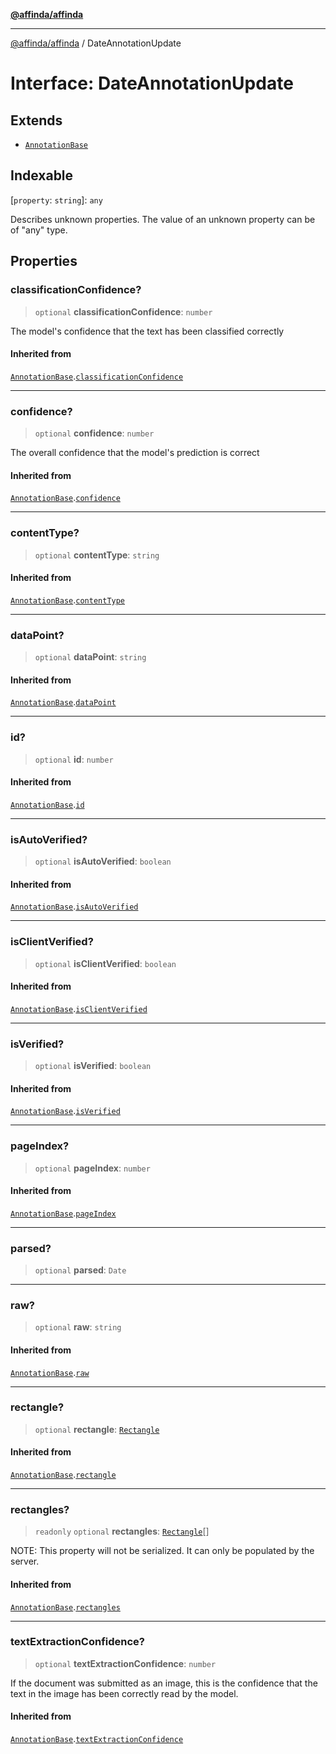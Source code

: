 [**@affinda/affinda**](../README.md)

***

[@affinda/affinda](../globals.md) / DateAnnotationUpdate

# Interface: DateAnnotationUpdate

## Extends

- [`AnnotationBase`](AnnotationBase.md)

## Indexable

\[`property`: `string`\]: `any`

Describes unknown properties. The value of an unknown property can be of "any" type.

## Properties

### classificationConfidence?

> `optional` **classificationConfidence**: `number`

The model's confidence that the text has been classified correctly

#### Inherited from

[`AnnotationBase`](AnnotationBase.md).[`classificationConfidence`](AnnotationBase.md#classificationconfidence)

***

### confidence?

> `optional` **confidence**: `number`

The overall confidence that the model's prediction is correct

#### Inherited from

[`AnnotationBase`](AnnotationBase.md).[`confidence`](AnnotationBase.md#confidence)

***

### contentType?

> `optional` **contentType**: `string`

#### Inherited from

[`AnnotationBase`](AnnotationBase.md).[`contentType`](AnnotationBase.md#contenttype)

***

### dataPoint?

> `optional` **dataPoint**: `string`

#### Inherited from

[`AnnotationBase`](AnnotationBase.md).[`dataPoint`](AnnotationBase.md#datapoint)

***

### id?

> `optional` **id**: `number`

#### Inherited from

[`AnnotationBase`](AnnotationBase.md).[`id`](AnnotationBase.md#id)

***

### isAutoVerified?

> `optional` **isAutoVerified**: `boolean`

#### Inherited from

[`AnnotationBase`](AnnotationBase.md).[`isAutoVerified`](AnnotationBase.md#isautoverified)

***

### isClientVerified?

> `optional` **isClientVerified**: `boolean`

#### Inherited from

[`AnnotationBase`](AnnotationBase.md).[`isClientVerified`](AnnotationBase.md#isclientverified)

***

### isVerified?

> `optional` **isVerified**: `boolean`

#### Inherited from

[`AnnotationBase`](AnnotationBase.md).[`isVerified`](AnnotationBase.md#isverified)

***

### pageIndex?

> `optional` **pageIndex**: `number`

#### Inherited from

[`AnnotationBase`](AnnotationBase.md).[`pageIndex`](AnnotationBase.md#pageindex)

***

### parsed?

> `optional` **parsed**: `Date`

***

### raw?

> `optional` **raw**: `string`

#### Inherited from

[`AnnotationBase`](AnnotationBase.md).[`raw`](AnnotationBase.md#raw)

***

### rectangle?

> `optional` **rectangle**: [`Rectangle`](Rectangle.md)

#### Inherited from

[`AnnotationBase`](AnnotationBase.md).[`rectangle`](AnnotationBase.md#rectangle)

***

### rectangles?

> `readonly` `optional` **rectangles**: [`Rectangle`](Rectangle.md)[]

NOTE: This property will not be serialized. It can only be populated by the server.

#### Inherited from

[`AnnotationBase`](AnnotationBase.md).[`rectangles`](AnnotationBase.md#rectangles)

***

### textExtractionConfidence?

> `optional` **textExtractionConfidence**: `number`

If the document was submitted as an image, this is the confidence that the text in the image has been correctly read by the model.

#### Inherited from

[`AnnotationBase`](AnnotationBase.md).[`textExtractionConfidence`](AnnotationBase.md#textextractionconfidence)
